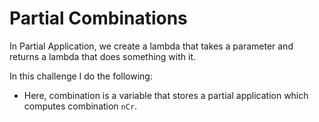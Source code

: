 # Partial Combinations

In Partial Application, we create a lambda that takes a parameter and returns a lambda that does something with it.

In this challenge I do the following: 
- Here, combination is a variable that stores a partial application which computes combination `nCr`.